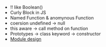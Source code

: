 * !! like Boolean()
* Curly Block in JS
* Named Function & anomynous Function
* coersion undefined -> null
* this aware -> call method on function
* Prototypes -> class keyword -> constructor
* [Module design](https://github.com/getify/You-Dont-Know-JS/blob/2nd-ed/scope-closures/ch8.md#module-factory-multiple-instances)

